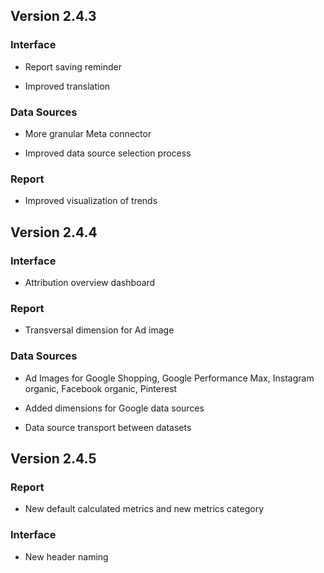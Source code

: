 
## Version 2.4.3

### Interface

* Report saving reminder


* Improved translation




### Data Sources

* More granular Meta connector


* Improved data source selection process




### Report

* Improved visualization of trends




## Version 2.4.4

### Interface

* Attribution overview dashboard




### Report

* Transversal dimension for Ad image




### Data Sources

* Ad Images for Google Shopping, Google Performance Max, Instagram organic, Facebook organic, Pinterest


* Added dimensions for Google data sources


* Data source transport between datasets




## Version 2.4.5

### Report

* New default calculated metrics and new metrics category 




### Interface

* New header naming







